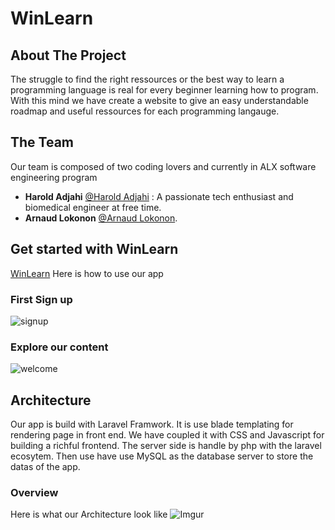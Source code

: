 # WinLearn 

<!-- <p align="center"><a href="https://laravel.com" target="_blank"><img src="https://raw.githubusercontent.com/laravel/art/master/logo-lockup/5%20SVG/2%20CMYK/1%20Full%20Color/laravel-logolockup-cmyk-red.svg" width="400" alt="Laravel Logo"></a></p> -->

## About The Project
The struggle to find the right ressources or the best way to learn a programming language is real for every beginner learning how to program. With this mind we have create a website to give an easy understandable roadmap and useful ressources for each programming langauge.

## The Team
Our team is composed of two coding lovers and currently in ALX software engineering program

- **Harold Adjahi** [@Harold Adjahi](https://laravel.com/docs/routing) : A passionate tech enthusiast and biomedical engineer at free time.
- **Arnaud Lokonon** [@Arnaud Lokonon](https://laravel.com/docs/container).


## Get started with WinLearn
[WinLearn](https://winlearn-web.onrender.com/)
Here is how to use our app

### First Sign up
![signup](https://i.imgur.com/CwlBgWN.png)
### Explore our content
![welcome](https://i.imgur.com/v1v1m50.png)

## Architecture
Our app is build with Laravel Framwork. It is use blade templating for rendering page in front end. We have coupled it with CSS and Javascript for building a richful frontend. The server side is handle by php with the laravel ecosytem. Then use have use MySQL as the database server to store the datas of the app.
### Overview
Here is what our Architecture look like
![Imgur](https://i.imgur.com/kUoBIz7.png)

